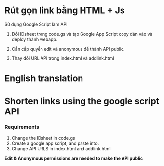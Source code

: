 # Rút gọn link bằng HTML + Js

Sử dụng Google Script làm API
1. Đổi IDsheet trong code.gs và tạo Google App Script copy dán vào và deploy thành webapp.

2. Cần cấp quyền edit và anonymous để thành API public.
  
3. Thay đổi URL API trong index.html và addlink.html



# English translation 

# Shorten links using the google script API

### Requirements

1. Change the IDsheet in code.gs
2. Create a google app script, and paste into. 
3. Change API URLS in index.html and addlink.html

<b>Edit & Anonymous permissions are needed to make the API public</b>
